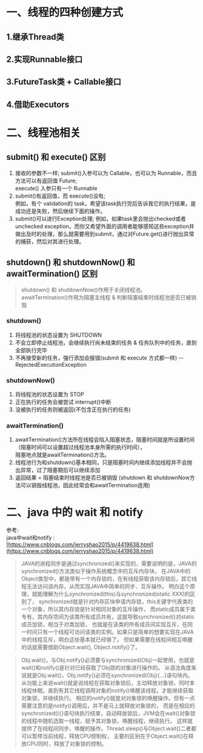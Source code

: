 # 一、线程的四种创建方式
## 1.继承Thread类
## 2.实现Runnable接口
## 3.FutureTask类 + Callable接口
## 4.借助Executors

# 二、线程池相关
## submit() 和 execute() 区别
1. 接收的参数不一样;
    submit()入参可以为 Callable<T>，也可以为 Runnable，而且方法可以有返回值 Future<T>;  
    execute() 入参只有一个 Runnable
2. submit()有返回值，而 execute()没有;  
    例如，有个 validation的 task，希望该task执行完后告诉我它的执行结果，是成功还是失败，然后继续下面的操作。
3. submit()可以进行Exception处理;
    例如，如果task里会抛出checked或者unchecked exception，而你又希望外面的调用者能够感知这些exception并做出及时的处理，那么就需要用到submit，通过对Future.get()进行抛出异常的捕获，然后对其进行处理。
## shutdown() 和 shutdownNow() 和 awaitTermination() 区别
> shutdown() 和 shutdownNow()作用于关闭线程池。  
> awaitTermination()作用为阻塞主线程 & 判断阻塞结束时线程池是否已被销毁    
### shutdown()
1. 将线程池的状态设置为 SHUTDOWN
2. 不会立即停止线程池，会继续执行尚未结束的任务 & 任务队列中的任务，直到全部执行完毕  
3. 不再接受新的任务，强行添加会报错(submit 和 execute 方式都一样) --RejectedExecutionException  

### shutdownNow()  
1. 将线程池的状态设置为 STOP
2. 正在执行的任务会被尝试 interrupt()中断
3. 没被执行的任务则被返回(不包含正在执行的任务)

### awaitTermination()
1. awaitTermination()方法所在线程会陷入阻塞状态，阻塞时间就是所设置时间（阻塞时间可以设置超过线程池本身所需的执行时间），  
阻塞地点就是awaitTermination()方法。
2. 线程池行为和shutdown()基本相同，只是阻塞时间内继续添加线程并不会抛出异常，过了阻塞期后可以继续添加
3. 返回结果 = 阻塞结束时线程池是否已被销毁 (shutdown 和 shutdownNow方法可以销毁线程池，因此经常会和awaitTermination连用)

# 二、java 中的 wait 和 notify
参考:  
java中wait和notify : [https://www.cnblogs.com/jerryshao2015/p/4419638.html](https://www.cnblogs.com/jerryshao2015/p/4419638.html)

>JAVA的进程同步是通过synchronized()来实现的，需要说明的是，JAVA的synchronized()方法类似于操作系统概念中的互斥内存块，
在JAVA中的Object类型中，都是带有一个内存锁的，在有线程获取该内存锁后，其它线程无法访问该内存，从而实现JAVA中简单的同步、互斥操作。
明白这个原理，就能理解为什么synchronized(this)与synchronized(static XXX)的区别了，
synchronized就是针对内存区块申请内存锁，this关键字代表类的一个对象，所以其内存锁是针对相同对象的互斥操作，
而static成员属于类专有，其内存空间为该类所有成员共有，这就导致synchronized()对static成员加锁，相当于对类加锁，
也就是在该类的所有成员间实现互斥，在同一时间只有一个线程可访问该类的实例。如果只是简单的想要实现在JAVA中的线程互斥，明白这些基本就已经够了。
但如果需要在线程间相互唤醒的话就需要借助Object.wait(), Object.notify()了。

>Obj.wait()，与Obj.notify()必须要与synchronized(Obj)一起使用，也就是wait()和notify()是针对已经获取了Obj锁的对象进行操作的。
从语法角度来说就是Obj.wait()，Obj.notify()必须在synchronized(Obj){...}语句块内。
从功能上来说wait()就是说线程在获取对象锁后，主动释放对象锁，同时本线程休眠。直到有其它线程调用对象的notify()唤醒该线程，才能继续获取对象锁，并继续执行。
相应的notify()就是对对象锁的唤醒操作。但有一点需要注意的是notify()调用后，并不是马上就释放对象锁的，
而是在相应的synchronized(){}语句块执行结束，自动释放锁后，JVM会在wait()对象锁的线程中随机选取一线程，赋予其对象锁，唤醒线程，继续执行。
这样就提供了在线程间同步、唤醒的操作。Thread.sleep()与Object.wait()二者都可以暂停当前线程，释放CPU控制权，
主要的区别在于Object.wait()在释放CPU同时，释放了对象锁的控制。











